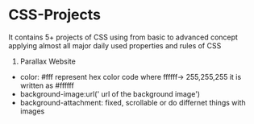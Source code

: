 # CSS-Projects
It contains 5+ projects of CSS using from basic to advanced concept applying almost all major daily used properties and rules of CSS

1. Parallax Website
 - color: #fff represent hex color code where ffffff-> 255,255,255
          it is written as #ffffff
 - background-image:url(' url of the background image')
 - background-attachment: fixed, scrollable or do differnet things with images